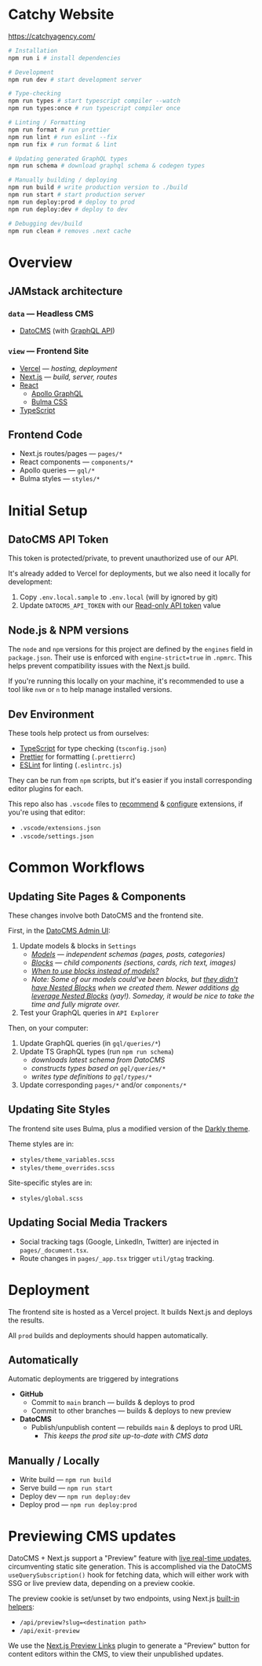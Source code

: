# Catchy Website

https://catchyagency.com/

```sh
# Installation
npm run i # install dependencies

# Development
npm run dev # start development server

# Type-checking
npm run types # start typescript compiler --watch
npm run types:once # run typescript compiler once

# Linting / Formatting
npm run format # run prettier
npm run lint # run eslint --fix
npm run fix # run format & lint

# Updating generated GraphQL types
npm run schema # download graphql schema & codegen types

# Manually building / deploying
npm run build # write production version to ./build
npm run start # start production server
npm run deploy:prod # deploy to prod
npm run deploy:dev # deploy to dev

# Debugging dev/build
npm run clean # removes .next cache
```

# Overview

## JAMstack architecture

### `data` — Headless CMS

- [DatoCMS](https://datocms.com/) (with [GraphQL API](https://www.datocms.com/docs/content-delivery-api))

### `view` — Frontend Site

- [Vercel](https://vercel.com/) — _hosting, deployment_
- [Next.js](https://nextjs.org/) — _build, server, routes_
- [React](https://reactjs.org/)
  - [Apollo GraphQL](https://www.apollographql.com/)
  - [Bulma CSS](https://bulma.io/)
- [TypeScript](https://www.typescriptlang.org/)

## Frontend Code

- Next.js routes/pages — `pages/*`
- React components — `components/*`
- Apollo queries — `gql/*`
- Bulma styles — `styles/*`

# Initial Setup

## DatoCMS API Token

This token is protected/private, to prevent unauthorized use of our API.

It's already added to Vercel for deployments, but we also need it locally for development:

1. Copy `.env.local.sample` to `.env.local` (will by ignored by git)
2. Update `DATOCMS_API_TOKEN` with our [Read-only API token](https://catchy.admin.datocms.com/admin/access_tokens/84520/edit) value

## Node.js & NPM versions

The `node` and `npm` versions for this project are defined by the `engines` field in `package.json`. Their use is enforced with `engine-strict=true` in `.npmrc`. This helps prevent compatibility issues with the Next.js build.

If you're running this locally on your machine, it's recommended to use a tool like `nvm` or `n` to help manage installed versions.

## Dev Environment

These tools help protect us from ourselves:

- [TypeScript](https://www.typescriptlang.org/) for type checking (`tsconfig.json`)
- [Prettier](https://prettier.io/) for formatting (`.prettierrc`)
- [ESLint](https://eslint.org/) for linting (`.eslintrc.js`)

They can be run from `npm` scripts, but it's easier if you install corresponding editor plugins for each.

This repo also has `.vscode` files to [recommend](https://code.visualstudio.com/docs/editor/extension-marketplace#_workspace-recommended-extensions) & [configure](https://code.visualstudio.com/docs/getstarted/settings#_workspace-settings) extensions, if you're using that editor:

- `.vscode/extensions.json`
- `.vscode/settings.json`

# Common Workflows

## Updating Site Pages & Components

These changes involve both DatoCMS and the frontend site.

First, in the [DatoCMS Admin UI](https://catchy.admin.datocms.com/):

1. Update models & blocks in `Settings`
   - _[Models](https://www.datocms.com/docs/content-modelling) — independent schemas (pages, posts, categories)_
   - _[Blocks](https://www.datocms.com/docs/content-modelling/blocks) — child components (sections, cards, rich text, images)_
   - _[When to use blocks instead of models?](https://www.datocms.com/docs/content-modelling/blocks#when-to-use-blocks-instead-of-models)_
   - _Note: Some of our models could've been blocks, but [they didn't have Nested Blocks](https://community.datocms.com/t/nested-blocks/283/37) when we created them. Newer additions [do leverage Nested Blocks](https://community.datocms.com/t/nested-blocks/283/58) (yay!). Someday, it would be nice to take the time and fully migrate over._
1. Test your GraphQL queries in `API Explorer`

Then, on your computer:

1. Update GraphQL queries (in `gql/queries/*`)
1. Update TS GraphQL types (run `npm run schema`)
   - _downloads latest schema from DatoCMS_
   - _constructs types based on `gql/queries/*`_
   - _writes type definitions to `gql/types/*`_
1. Update corresponding `pages/*` and/or `components/*`

## Updating Site Styles

The frontend site uses Bulma, plus a modified version of the [Darkly theme](https://jenil.github.io/bulmaswatch/darkly/).

Theme styles are in:

- `styles/theme_variables.scss`
- `styles/theme_overrides.scss`

Site-specific styles are in:

- `styles/global.scss`

## Updating Social Media Trackers

- Social tracking tags (Google, LinkedIn, Twitter) are injected in `pages/_document.tsx`.
- Route changes in `pages/_app.tsx` trigger `util/gtag` tracking.

# Deployment

The frontend site is hosted as a Vercel project. It builds Next.js and deploys the results.

All `prod` builds and deployments should happen automatically.

## Automatically

Automatic deployments are triggered by integrations

- **GitHub**
  - Commit to `main` branch — builds & deploys to prod
  - Commit to other branches — builds & deploys to new preview
- **DatoCMS**
  - Publish/unpublish content — rebuilds `main` & deploys to prod URL
    - _This keeps the prod site up-to-date with CMS data_

## Manually / Locally

- Write build — `npm run build`
- Serve build — `npm run start`
- Deploy dev — `npm run deploy:dev`
- Deploy prod — `npm run deploy:prod`

# Previewing CMS updates

DatoCMS + Next.js support a "Preview" feature with [live real-time updates](https://github.com/datocms/react-datocms#live-real-time-updates), circumventing static site generation. This is accomplished via the DatoCMS `useQuerySubscription()` hook for fetching data, which will either work with SSG or live preview data, depending on a preview cookie.

The preview cookie is set/unset by two endpoints, using Next.js [built-in helpers](https://nextjs.org/docs/advanced-features/preview-mode):

- `/api/preview?slug=<destination path>`
- `/api/exit-preview`

We use the [Next.js Preview Links](https://www.datocms.com/marketplace/plugins/i/datocms-plugin-nextjs-preview) plugin to generate a "Preview" button for content editors within the CMS, to view their unpublished updates.
